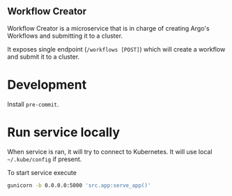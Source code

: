 Workflow Creator
----------------

Workflow Creator is a microservice that is in charge of creating Argo's Workflows and submitting it to a cluster.

It exposes single endpoint (`/workflows [POST]`) which will create a workflow and submit it to a cluster.


# Development

Install `pre-commit`.

# Run service locally

When service is ran, it will try to connect to Kubernetes. It will use local `~/.kube/config` if present.

To start service execute

```sh
gunicorn -b 0.0.0.0:5000 'src.app:serve_app()'
```
